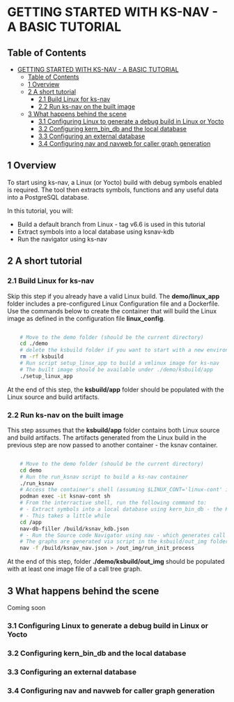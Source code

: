 # GETTING STARTED WITH KS-NAV - A BASIC TUTORIAL

## Table of Contents

- [GETTING STARTED WITH KS-NAV - A BASIC TUTORIAL](#getting-started-with-ks-nav---a-basic-tutorial)
  - [Table of Contents](#table-of-contents)
  - [1 Overview](#1-overview)
  - [2 A short tutorial](#2-a-short-tutorial)
    - [2.1 Build Linux for ks-nav](#21-build-linux-for-ks-nav)
    - [2.2 Run ks-nav on the built image](#22-run-ks-nav-on-the-built-image)
  - [3 What happens behind the scene](#3-what-happens-behind-the-scene)
    - [3.1 Configuring Linux to generate a debug build in Linux or Yocto](#31-configuring-linux-to-generate-a-debug-build-in-linux-or-yocto)
    - [3.2 Configuring kern\_bin\_db and the local database](#32-configuring-kern_bin_db-and-the-local-database)
    - [3.3 Configuring an external database](#33-configuring-an-external-database)
    - [3.4 Configuring nav and navweb for caller graph generation](#34-configuring-nav-and-navweb-for-caller-graph-generation)

## 1 Overview

To start using ks-nav, a Linux (or Yocto) build with debug symbols enabled is required. The tool then extracts symbols, functions and any useful data into a PostgreSQL database. 

In this tutorial, you will:

- Build a default branch from Linux - tag v6.6 is used in this tutorial
- Extract symbols into a local database using ksnav-kdb
- Run the navigator using ks-nav

## 2 A short tutorial

### 2.1 Build Linux for ks-nav

Skip this step if you already have a valid Linux build.
The **demo/linux_app** folder includes a pre-configured Linux Configuration file and a Dockerfile.
Use the commands below to create the container that will build the Linux image as defined in the configuration file **linux_config**.

```bash 

    # Move to the demo folder (should be the current directory) 
    cd ./demo
    # delete the ksbuild folder if you want to start with a new environment
    rm -rf ksbuild
    # Run script setup_linux_app to build a vmlinux image for ks-nav
    # The built image should be available under ./demo/ksbuild/app
    ./setup_linux_app
```

At the end of this step, the **ksbuild/app** folder should be populated with the Linux source and build artifacts. 

### 2.2 Run ks-nav on the built image

This step assumes that the **ksbuild/app** folder contains both Linux source and build artifacts.
The artifacts generated from the Linux build in the previous step are now passed to another container - the ksnav container.

```bash

    # Move to the demo folder (should be the current directory)
    cd demo
    # Run the run_ksnav script to build a ks-nav container
    ./run_ksnav
    # Access the container's shell (assuming $LINUX_CONT='linux-cont' in setup_linux_app)
    podman exec -it ksnav-cont sh
    # From the interractive shell, run the following command to:
    # - Extract symbols into a local database using kern_bin_db - the Kernel Source Symbols Extractor and DB Builder
    # - This takes a little while
    cd /app
    nav-db-filler /build/ksnav_kdb.json    
    # - Run the Source code Navigator using nav - which generates call tree graphs. 
    # The graphs are generated via script in the ksbuild/out_img folder
    nav -f /build/ksnav_nav.json > /out_img/run_init_process

```

At the end of this step, folder **./demo/ksbuild/out_img** should be populated with at least one image file of a call tree graph.

## 3 What happens behind the scene

Coming soon

### 3.1 Configuring Linux to generate a debug build in Linux or Yocto

### 3.2 Configuring kern_bin_db and the local database

### 3.3 Configuring an external database

### 3.4 Configuring nav and navweb for caller graph generation
